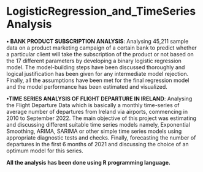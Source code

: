 # LogisticRegression_and_TimeSeriesAnalysis

**• BANK PRODUCT SUBSCRIPTION ANALYSIS**: Analysing 45,211 sample data on a product marketing campaign of a certain bank to predict whether a particular client will take the subscription of the product or not based on the 17 different parameters by developing a binary logistic regression model. The model-building steps have been discussed thoroughly and logical justification has been given for any intermediate model rejection. Finally, all the assumptions have been met for the final regression model and the model performance has been estimated and visualized.

**•TIME SERIES ANALYSIS OF FLIGHT DEPARTURE IN IRELAND**: Analysing the Flight Departure Data which is basically a monthly time-series of average number of departures from Ireland via airports, commencing in 2010 to September 2022. The main objective of this project was estimating and discussing different suitable time series models namely, Exponential Smoothing, ARIMA, SARIMA or other simple time series models using appropriate diagnostic tests and checks. Finally, forecasting the number of departures in the first 6 months of 2021 and discussing the choice of an optimum model for this series.

**All the analysis has been done using R programming language.**
